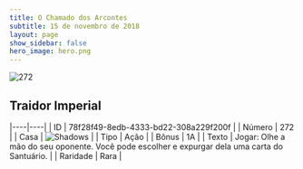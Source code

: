 ```yaml
---
title: O Chamado dos Arcontes
subtitle: 15 de novembro de 2018
layout: page
show_sidebar: false
hero_image: hero.png
---
```


![272](https://cdn.keyforgegame.com/media/card_front/pt/341_272_9W52QM6RM94X_pt.png)

## Traidor Imperial

|----|----|
| ID | 78f28f49-8edb-4333-bd22-308a229f200f |
| Número | 272 |
| Casa | ![Shadows](https://archonarcana.com/images/thumb/e/ee/Shadows.png/22px-Shadows.png "Sombras") |
| Tipo | Ação |
| Bônus | 1A |
| Texto | Jogar: Olhe a mão do seu oponente. Você pode escolher e expurgar dela uma carta do Santuário. |
| Raridade | Rara |
